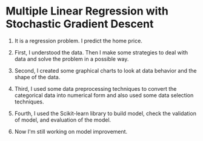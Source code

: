 # Multiple Linear Regression with Stochastic Gradient Descent

1. It is a regression problem. I predict the home price.

2. First, I understood the data. Then I make some strategies to deal with data and solve the problem in a possible way.

3. Second, I created some graphical charts to look at data behavior and the shape of the data.

4. Third, I used some data preprocessing techniques to convert the categorical data into numerical form and also used some data selection techniques.

5. Fourth, I used the Scikit-learn library to build model, check the validation of model, and evaluation of the model.

6. Now I'm still working on model improvement.
